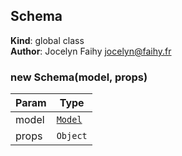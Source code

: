 <a name="Schema"></a>

## Schema
**Kind**: global class  
**Author**: Jocelyn Faihy <jocelyn@faihy.fr>  
<a name="new_Schema_new"></a>

### new Schema(model, props)

| Param | Type |
| --- | --- |
| model | [<code>Model</code>](#Model) | 
| props | <code>Object</code> | 

